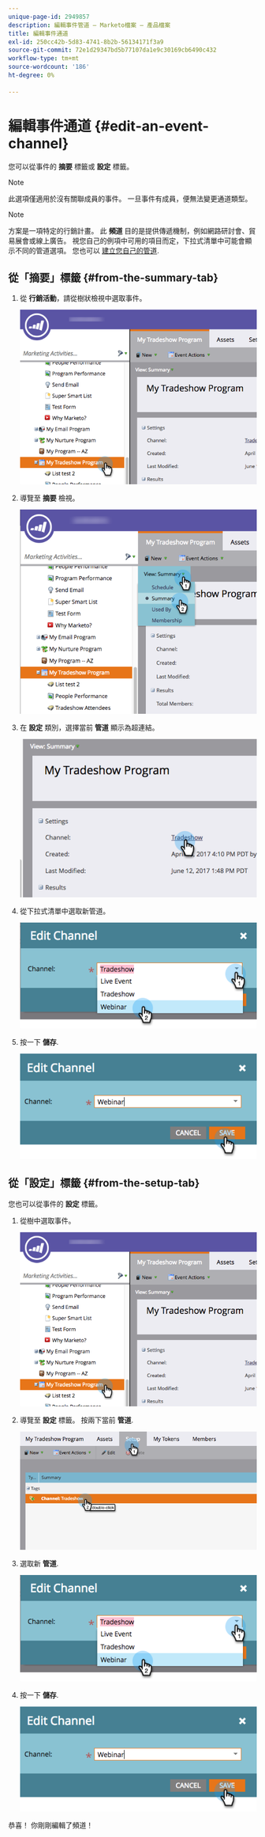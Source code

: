 ```yaml
---
unique-page-id: 2949857
description: 編輯事件管道 — Marketo檔案 — 產品檔案
title: 編輯事件通道
exl-id: 250cc42b-5d83-4741-8b2b-56134171f3a9
source-git-commit: 72e1d29347bd5b77107da1e9c30169cb6490c432
workflow-type: tm+mt
source-wordcount: '186'
ht-degree: 0%

---
```


# 編輯事件通道 {#edit-an-event-channel}

您可以從事件的 **摘要** 標籤或 **設定** 標籤。

>[!NOTE]
>
>此選項僅適用於沒有關聯成員的事件。 一旦事件有成員，便無法變更通道類型。

>[!NOTE]
>
>方案是一項特定的行銷計畫。 此 **頻道** 目的是提供傳遞機制，例如網路研討會、貿易展會或線上廣告。 視您自己的例項中可用的項目而定，下拉式清單中可能會顯示不同的管道選項。 您也可以  [建立您自己的管道](/help/marketo/product-docs/administration/tags/create-a-program-channel.md).

## 從「摘要」標籤 {#from-the-summary-tab}

1. 從 **行銷活動**，請從樹狀檢視中選取事件。

   ![](assets/eventprogramseelct.png)

1. 導覽至 **摘要** 檢視。

   ![](assets/eventprogramsummary.png)

1. 在 **設定** 類別，選擇當前 **管道** 顯示為超連結。

   ![](assets/channeltypeevent.png)

1. 從下拉式清單中選取新管道。

   ![](assets/tradeshowchange.png)

1. 按一下 **儲存**.

   ![](assets/2017-06-13-09-35-53.png)

## 從「設定」標籤 {#from-the-setup-tab}

您也可以從事件的 **設定** 標籤。

1. 從樹中選取事件。

   ![](assets/eventprogramseelct.png)

1. 導覽至 **設定** 標籤。 按兩下當前 **管道**.

   ![](assets/setuptabchangechannel.png)

1. 選取新 **管道**.

   ![](assets/tradeshowchange.png)

1. 按一下 **儲存**.

   ![](assets/2017-06-13-09-35-53.png)

恭喜！ 你剛剛編輯了頻道！
